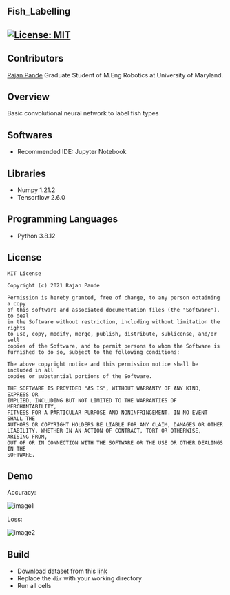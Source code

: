 ## Fish_Labelling
[![License: MIT](https://img.shields.io/badge/License-MIT-green.svg)](https://opensource.org/licenses/MIT)
---
## Contributors

[Rajan Pande](https://github.com/rpande1996)
Graduate Student of M.Eng Robotics at University of Maryland.

## Overview

Basic convolutional neural network to label fish types

## Softwares

* Recommended IDE: Jupyter Notebook

## Libraries

* Numpy 1.21.2
* Tensorflow 2.6.0

## Programming Languages

* Python 3.8.12

## License 

```
MIT License

Copyright (c) 2021 Rajan Pande

Permission is hereby granted, free of charge, to any person obtaining a copy
of this software and associated documentation files (the "Software"), to deal
in the Software without restriction, including without limitation the rights
to use, copy, modify, merge, publish, distribute, sublicense, and/or sell
copies of the Software, and to permit persons to whom the Software is
furnished to do so, subject to the following conditions:

The above copyright notice and this permission notice shall be included in all
copies or substantial portions of the Software.

THE SOFTWARE IS PROVIDED "AS IS", WITHOUT WARRANTY OF ANY KIND, EXPRESS OR
IMPLIED, INCLUDING BUT NOT LIMITED TO THE WARRANTIES OF MERCHANTABILITY,
FITNESS FOR A PARTICULAR PURPOSE AND NONINFRINGEMENT. IN NO EVENT SHALL THE
AUTHORS OR COPYRIGHT HOLDERS BE LIABLE FOR ANY CLAIM, DAMAGES OR OTHER
LIABILITY, WHETHER IN AN ACTION OF CONTRACT, TORT OR OTHERWISE, ARISING FROM,
OUT OF OR IN CONNECTION WITH THE SOFTWARE OR THE USE OR OTHER DEALINGS IN THE 
SOFTWARE.
```
## Demo

Accuracy:

![image1](https://github.com/rpande1996/Fish_Labelling/blob/main/output/epoch_accuracy.png)

Loss:

![image2](https://github.com/rpande1996/Fish_Labelling/blob/main/output/epoch_loss.png)

## Build
* Download dataset from this [link](https://drive.google.com/file/d/1_KYFsct999uptDeggTRjm-En8aVS4Lmy/view?usp=sharing)
* Replace the ```dir``` with your working directory
* Run all cells
